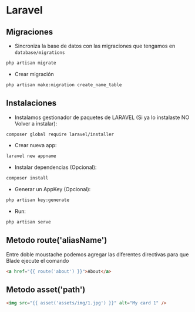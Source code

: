 # Laravel

## Migraciones

- Sincroniza la base de datos con las migraciones que tengamos en `database/migrations`
```bash
php artisan migrate
```

- Crear migración

```bash
php artisan make:migration create_name_table
```

## Instalaciones

-   Instalamos gestionador de paquetes de LARAVEL (Si ya lo instalaste NO Volver a instalar):

```bash
composer global require laravel/installer
```

-   Crear nueva app:

```bash
laravel new appname
```

-   Instalar dependencias (Opcional):

```bash
composer install
```

-   Generar un AppKey (Opcional):

```bash
php artisan key:generate
```

-   Run:

```bash
php artisan serve
```

## Metodo route('aliasName')

Entre doble moustache podemos agregar las diferentes directivas para que Blade ejecute el comando

```html
<a href="{{ route('about') }}">About</a>
```

## Metodo asset('path')

```html
<img src="{{ asset('assets/img/1.jpg') }}" alt="My card 1" />
```
